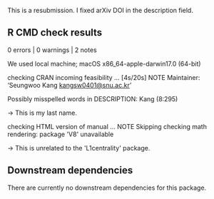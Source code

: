 This is a resubmission. I fixed arXiv DOI in the description field.

## R CMD check results

0 errors | 0 warnings | 2 notes

  We used local machine; macOS x86_64-apple-darwin17.0 (64-bit)
  
checking CRAN incoming feasibility ... [4s/20s] NOTE
  Maintainer: ‘Seungwoo Kang <kangsw0401@snu.ac.kr>’
  
  Possibly misspelled words in DESCRIPTION:
    Kang (8:295)
    
 -> This is my last name.

checking HTML version of manual ... NOTE
  Skipping checking math rendering: package 'V8' unavailable
  
 -> This is unrelated to the 'L1centrality' package.

## Downstream dependencies

There are currently no downstream dependencies for this package.
